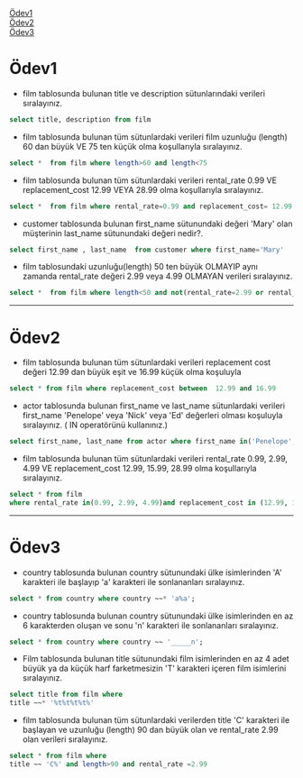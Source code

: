 [Ödev1](#Ödev1)
<a name="Ödev1"></a><br>
[Ödev2](#Ödev2)
<a name="Ödev2"></a><br>
[Ödev3](#Ödev3)
<a name="Ödev3"></a>


# Ödev1

* film tablosunda bulunan title ve description sütunlarındaki verileri sıralayınız.

```sql
select title, description from film 
```

- film tablosunda bulunan tüm sütunlardaki verileri film uzunluğu (length) 60 dan büyük VE 75 ten küçük olma koşullarıyla sıralayınız.


```sql
select *  from film where length>60 and length<75
```

- film tablosunda bulunan tüm sütunlardaki verileri rental_rate 0.99 VE replacement_cost 12.99 VEYA 28.99 olma koşullarıyla sıralayınız.


```sql
select *  from film where rental_rate=0.99 and replacement_cost= 12.99 or replacement_cost=28.99
```


- customer tablosunda bulunan first_name sütunundaki değeri 'Mary' olan müşterinin last_name sütunundaki değeri nedir?.

```sql
select first_name , last_name  from customer where first_name='Mary'
```

- film tablosundaki uzunluğu(length) 50 ten büyük OLMAYIP aynı zamanda rental_rate değeri 2.99 veya 4.99 OLMAYAN verileri sıralayınız. 

```sql
select *  from film where length<50 and not(rental_rate=2.99 or rental_rate=4.99)
```
-------------------------------------------------------------------------------------------


# Ödev2

* film tablosunda bulunan tüm sütunlardaki verileri replacement cost değeri 12.99 dan büyük eşit ve 16.99 küçük olma koşuluyla

```sql
select * from film where replacement_cost between  12.99 and 16.99
```

*  actor tablosunda bulunan first_name ve last_name sütunlardaki verileri first_name 'Penelope' veya 'Nick' veya 'Ed' değerleri olması koşuluyla sıralayınız. ( IN operatörünü kullanınız.)

```sql
select first_name, last_name from actor where first_name in('Penelope','Nick','Ed')
```

*   film tablosunda bulunan tüm sütunlardaki verileri rental_rate 0.99, 2.99, 4.99 VE replacement_cost 12.99, 15.99, 28.99 olma koşullarıyla sıralayınız.

```sql
select * from film
where rental_rate in(0.99, 2.99, 4.99)and replacement_cost in (12.99, 15.99, 28.99)
```
-------------------------------------------------------------------------------------------


# Ödev3

* country tablosunda bulunan country sütunundaki ülke isimlerinden 'A' karakteri ile başlayıp 'a' karakteri ile sonlananları sıralayınız.

```sql
select * from country where country ~~* 'a%a';
```

* country tablosunda bulunan country sütunundaki ülke isimlerinden en az 6 karakterden oluşan ve sonu 'n' karakteri ile sonlananları sıralayınız.

```sql
select * from country where country ~~ '_____n';
```

*  Film tablosunda bulunan title sütunundaki film isimlerinden en az 4 adet büyük ya da küçük harf farketmesizin 'T' karakteri içeren film isimlerini sıralayınız.

```sql
select title from film where  
title ~~* '%t%t%t%t%'
```


* film tablosunda bulunan tüm sütunlardaki verilerden title 'C' karakteri ile başlayan ve uzunluğu (length) 90 dan büyük olan ve rental_rate 2.99
olan verileri sıralayınız.

```sql
select * from film where  
title ~~ 'C%' and length>90 and rental_rate =2.99

```
